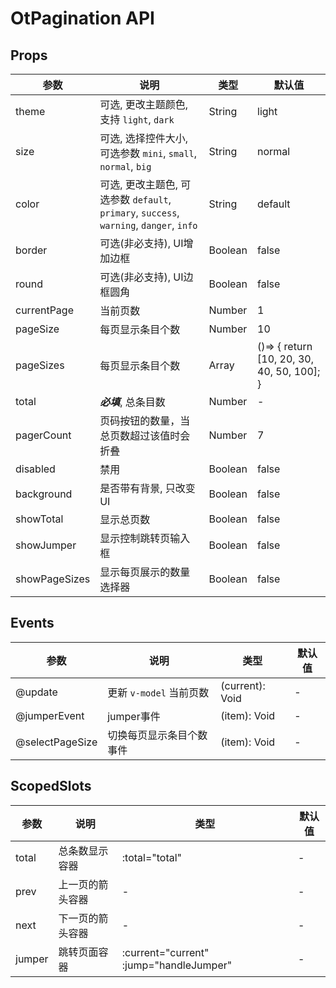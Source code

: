 # OtPagination API

## Props

| 参数 | 说明 | 类型 | 默认值 |
| --- | --- | --- | --- |
| theme | 可选, 更改主题颜色, 支持 `light`, `dark` | String | light |
| size | 可选, 选择控件大小, 可选参数 `mini`, `small`, `normal`, `big` | String | normal |
| color | 可选, 更改主题色, 可选参数 `default`, `primary`, `success`, `warning`, `danger`, `info` | String | default |
| border | 可选(非必支持), UI增加边框 | Boolean | false |
| round | 可选(非必支持), UI边框圆角 | Boolean | false |
| currentPage | 当前页数 | Number | 1 |
| pageSize | 每页显示条目个数 | Number | 10 |
| pageSizes | 每页显示条目个数 | Array | ()=> {   return [10, 20, 30, 40, 50, 100]; } |
| total | ***必填***, 总条目数 | Number | - |
| pagerCount | 页码按钮的数量，当总页数超过该值时会折叠 | Number | 7 |
| disabled | 禁用 | Boolean | false |
| background | 是否带有背景, 只改变UI | Boolean | false |
| showTotal | 显示总页数 | Boolean | false |
| showJumper | 显示控制跳转页输入框 | Boolean | false |
| showPageSizes | 显示每页展示的数量选择器 | Boolean | false |

## Events

| 参数 | 说明 | 类型 | 默认值 |
| --- | --- | --- | --- |
| @update |  更新 `v-model` 当前页数 | (current): Void | - |
| @jumperEvent |  jumper事件 | (item): Void | - |
| @selectPageSize |  切换每页显示条目个数事件 | (item): Void | - |

## ScopedSlots

| 参数 | 说明 | 类型 | 默认值 |
| --- | --- | --- | --- |
| total | 总条数显示容器 | :total="total" | - |
| prev | 上一页的箭头容器 | - | - |
| next | 下一页的箭头容器 | - | - |
| jumper | 跳转页面容器 | :current="current" :jump="handleJumper" | - |

